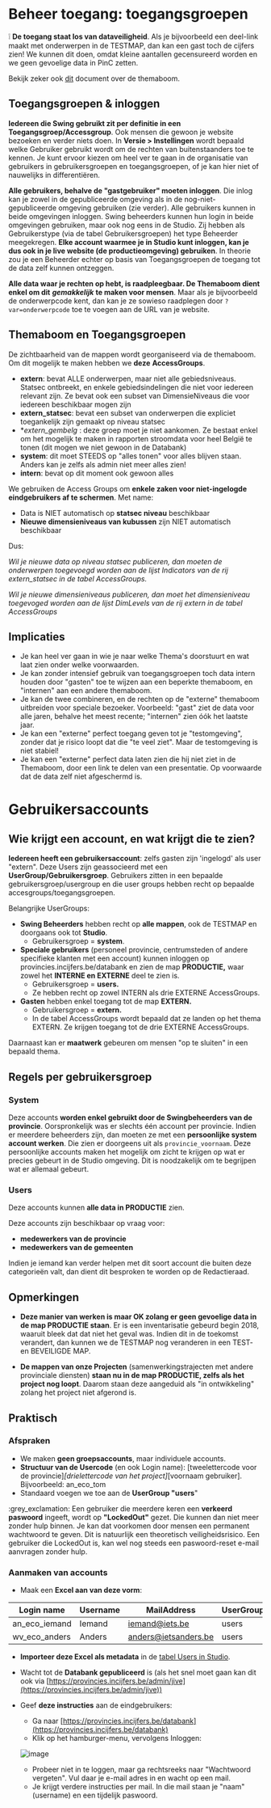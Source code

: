 
# Beheer toegang: toegangsgroepen

❕ **De toegang staat los van dataveiligheid**. Als je bijvoorbeeld een deel-link maakt met onderwerpen in de TESTMAP, dan kan een gast toch de cijfers zien! We kunnen dit doen, omdat kleine aantallen gecensureerd worden en we geen gevoelige data in PinC zetten.

Bekijk zeker ook [dit](https://github.com/provinciesincijfers/JiveDocumentation/blob/master/05.%20Themaboom%20-%20Toegang%20beheren/De%20themaboom.md) document over de themaboom.

## Toegangsgroepen &amp; inloggen

**Iedereen die Swing gebruikt zit per definitie in een Toegangsgroep/Accessgroup**. Ook mensen die gewoon je website bezoeken en verder niets doen. In **Versie > Instellingen** wordt bepaald welke Gebruiker gebruikt wordt om de rechten van buitenstaanders toe te kennen. Je kunt ervoor kiezen om heel ver te gaan in de organisatie van gebruikers in gebruikersgroepen en toegangsgroepen, of je kan hier niet of nauwelijks in differentiëren.

**Alle gebruikers, behalve de &quot;gastgebruiker&quot; moeten inloggen**. Die inlog kan je zowel in de gepubliceerde omgeving als in de nog-niet-gepubliceerde omgeving gebruiken (zie verder). Alle gebruikers kunnen in beide omgevingen inloggen. Swing beheerders kunnen hun login in beide omgevingen gebruiken, maar ook nog eens in de Studio. Zij hebben als Gebruikerstype (via de tabel Gebruikersgroepen) het type Beheerder meegekregen. **Elke account waarmee je in Studio kunt inloggen, kan je dus ook in je live website (de productieomgeving) gebruiken**. In theorie zou je een Beheerder echter op basis van Toegangsgroepen de toegang tot de data zelf kunnen ontzeggen.

**Alle data waar je rechten op hebt, is raadpleegbaar. De Themaboom dient enkel om dit** ***gemakkelijk*** **te maken voor mensen**. Maar als je bijvoorbeeld de onderwerpcode kent, dan kan je ze sowieso raadplegen door `?var=onderwerpcode` toe te voegen aan de URL van je website.

## Themaboom en Toegangsgroepen

De zichtbaarheid van de mappen wordt georganiseerd via de themaboom. Om dit mogelijk te maken hebben we **deze**  **AccessGroups**.

- **extern**: bevat ALLE onderwerpen, maar niet alle gebiedsniveaus. Statsec ontbreekt, en enkele gebiedsindelingen die niet voor iedereen relevant zijn. Ze bevat ook een subset van DimensieNiveaus die voor iedereen beschikbaar mogen zijn
- **extern\_statsec**: bevat een subset van onderwerpen die expliciet toegankelijk zijn gemaakt op niveau statsec
- **extern\_gembelg* : deze groep moet je niet aankomen. Ze bestaat enkel om het mogelijk te maken in rapporten stroomdata voor heel België te tonen (dit mogen we niet gewoon in de Databank)
- **system**: dit moet STEEDS op &quot;alles tonen&quot; voor alles blijven staan. Anders kan je zelfs als admin niet meer alles zien!
- **intern**: bevat op dit moment ook gewoon alles

We gebruiken de Access Groups om **enkele zaken voor niet-ingelogde eindgebruikers af te schermen**. Met name:

- Data is NIET automatisch op **statsec niveau** beschikbaar
- **Nieuwe dimensieniveaus van kubussen** zijn NIET automatisch beschikbaar

Dus:

_Wil je nieuwe data op niveau_ _statsec publiceren, dan moeten de onderwerpen toegevoegd worden aan de lijst Indicators van de rij extern\_statsec in de tabel AccessGroups._

_Wil je nieuwe dimensieniveaus publiceren, dan moet het dimensieniveau_ _toegevoged worden aan de lijst DimLevels van de rij extern in de tabel AccessGroups_

## Implicaties

- Je kan heel ver gaan in wie je naar welke Thema&#39;s doorstuurt en wat laat zien onder welke voorwaarden.
- Je kan zonder intensief gebruik van toegangsgroepen toch data intern houden door &quot;gasten&quot; toe te wijzen aan een beperkte themaboom, en &quot;internen&quot; aan een andere themaboom.
- Je kan de twee combineren, en de rechten op de &quot;externe&quot; themaboom uitbreiden voor speciale bezoeker. Voorbeeld: &quot;gast&quot; ziet de data voor alle jaren, behalve het meest recente; &quot;internen&quot; zien óók het laatste jaar.
- Je kan een &quot;externe&quot; perfect toegang geven tot je &quot;testomgeving&quot;, zonder dat je risico loopt dat die &quot;te veel ziet&quot;. Maar de testomgeving is niet stabiel!
- Je kan een &quot;externe&quot; perfect data laten zien die hij niet ziet in de Themaboom, door een link te delen van een presentatie. Op voorwaarde dat de data zelf niet afgeschermd is.


# Gebruikersaccounts

## Wie krijgt een account, en wat krijgt die te zien?

**Iedereen heeft een gebruikersaccount**: zelfs gasten zijn &#39;ingelogd&#39; als user &quot;extern&quot;. Deze Users zijn geassocieerd met een **UserGroup/Gebruikersgroep**.
Gebruikers zitten in een bepaalde gebruikersgroep/usergroup en die user groups hebben recht op bepaalde accesgroups/toegangsgroepen.

Belangrijke UserGroups:

- **Swing Beheerders** hebben recht op **alle mappen**, ook de TESTMAP en doorgaans ook tot **Studio**.
  - Gebruikersgroep = **system**.
- **Speciale gebruikers** (personeel provincie, centrumsteden of andere specifieke klanten met een account) kunnen inloggen op provincies.incijfers.be/databank en zien de map **PRODUCTIE,** waar zowel het **INTERNE en EXTERNE** deel te zien is.
  - Gebruikersgroep = **users.**
  - Ze hebben recht op zowel INTERN als drie EXTERNE AccessGroups.
- **Gasten** hebben enkel toegang tot de map **EXTERN.**
  - Gebruikersgroep = **extern.**
  - In de tabel AccessGroups wordt bepaald dat ze landen op het thema EXTERN. Ze krijgen toegang tot de drie EXTERNE AccessGroups. 

Daarnaast kan er **maatwerk** gebeuren om mensen &quot;op te sluiten&quot; in een bepaald thema.




## Regels per gebruikersgroep

### System

Deze accounts **worden enkel gebruikt door de Swingbeheerders van de provincie**. Oorspronkelijk was er slechts één account per provincie. Indien er meerdere beheerders zijn, dan moeten ze met een **persoonlijke system account werken**. Die zien er doorgeens uit als `provincie_voornaam`. 
Deze persoonlijke accounts maken het mogelijk om zicht te krijgen op wat er precies gebeurt in de Studio omgeving. Dit is noodzakelijk om te begrijpen wat er allemaal gebeurt.


### Users

Deze accounts kunnen **alle data in PRODUCTIE** zien.

Deze accounts zijn beschikbaar op vraag voor:
- **medewerkers van de provincie**
- **medewerkers van de gemeenten**

Indien je iemand kan verder helpen met dit soort account die buiten deze categorieën valt, dan dient dit besproken te worden op de Redactieraad.

## Opmerkingen

- **Deze manier van werken is maar OK zolang er geen gevoelige data in de map PRODUCTIE staan**. Er is een inventarisatie gebeurd begin 2018, waaruit bleek dat dat niet het geval was. Indien dit in de toekomst verandert, dan kunnen we de TESTMAP nog veranderen in een TEST- en BEVEILIGDE MAP.

- **De mappen van onze Projecten** (samenwerkingstrajecten met andere provinciale diensten) **staan nu in de map PRODUCTIE, zelfs als het project nog loopt**. Daarom staan deze aangeduid als &quot;in ontwikkeling&quot; zolang het project niet afgerond is.

## Praktisch

### Afspraken

- We maken **geen groepsaccounts**, maar individuele accounts.
- **Structuur van de Usercode** (en ook Login name): [tweelettercode voor de provincie]_[drielettercode van het project]_[voornaam gebruiker]. Bijvoorbeeld: an\_eco\_tom
- Standaard voegen we toe aan de **UserGroup &quot;users**&quot;

:grey\_exclamation: Een gebruiker die meerdere keren een **verkeerd paswoord** ingeeft, wordt op **&quot;LockedOut&quot;** gezet. Die kunnen dan niet meer zonder hulp binnen. Je kan dat voorkomen door mensen een permanent wachtwoord te geven. Dit is natuurlijk een theoretisch veiligheidsrisico. Een gebruiker die LockedOut is, kan wel nog steeds een paswoord-reset e-mail aanvragen zonder hulp.

### Aanmaken van accounts

- Maak een **Excel aan van deze vorm**:

| **Login name** | **Username** | **MailAddress** | **UserGroup** | **Usercode** |
| --- | --- | --- | --- | --- |
| an\_eco\_iemand | Iemand | [iemand@iets.be](mailto:iemand@iets.be) | users | an\_eco\_iemand |
| wv\_eco\_anders | Anders | [anders@ietsanders.be](mailto:anders@ietsanders.be) | users | wv\_eco\_anders |

- **Importeer deze Excel als metadata** in de [tabel Users in Studio](https://provincies.incijfers.be/Admin/Studio/Table?tableName=User).
- Wacht tot de **Databank gepubliceerd** is (als het snel moet gaan kan dit ook via [https://provincies.incijfers.be/admin/jive](https://provincies.incijfers.be/admin/jive))
- Geef **deze instructies** aan de eindgebruikers:
  - Ga naar [https://provincies.incijfers.be/databank](https://provincies.incijfers.be/databank)
  - Klik op het hamburger-menu, vervolgens Inloggen:

  ![image](https://user-images.githubusercontent.com/77432663/113412718-4c1af500-93b9-11eb-8c77-ee01282eb15d.png)

  - Probeer niet in te loggen, maar ga rechtsreeks naar &quot;Wachtwoord vergeten&quot;. Vul daar je e-mail adres in en wacht op een mail.
  - Je krijgt verdere instructies per mail. In die mail staan je &quot;naam&quot; (username) en een tijdelijk paswoord.


